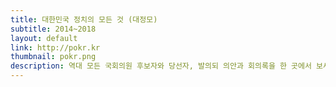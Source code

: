 ```yaml
---
title: 대한민국 정치의 모든 것 (대정모)
subtitle: 2014~2018
layout: default
link: http://pokr.kr
thumbnail: pokr.png
description: 역대 모든 국회의원 후보자와 당선자, 발의되 의안과 회의록을 한 곳에서 보세요! 가입하면 내가 살고 있는 지역, 내 관심사에 대한 의안 발의 내역을 보여드립니다.
---
```


